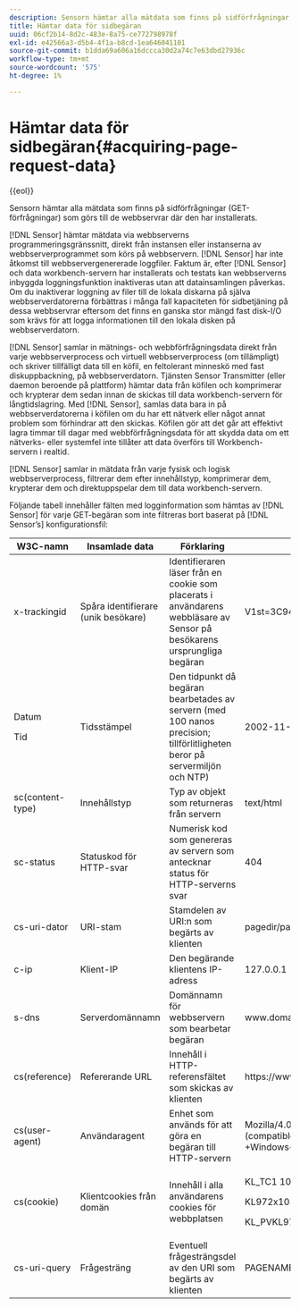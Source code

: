 ```yaml
---
description: Sensorn hämtar alla mätdata som finns på sidförfrågningar (GET-förfrågningar) som görs till de webbservrar där den har installerats.
title: Hämtar data för sidbegäran
uuid: 06cf2b14-8d2c-483e-8a75-ce772798978f
exl-id: e42566a3-d5b4-4f1a-b8cd-1ea646041101
source-git-commit: b1dda69a606a16dccca30d2a74c7e63dbd27936c
workflow-type: tm+mt
source-wordcount: '575'
ht-degree: 1%

---
```


# Hämtar data för sidbegäran{#acquiring-page-request-data}

{{eol}}

Sensorn hämtar alla mätdata som finns på sidförfrågningar (GET-förfrågningar) som görs till de webbservrar där den har installerats.

[!DNL Sensor] hämtar mätdata via webbserverns programmeringsgränssnitt, direkt från instansen eller instanserna av webbserverprogrammet som körs på webbservern. [!DNL Sensor] har inte åtkomst till webbservergenererade loggfiler. Faktum är, efter [!DNL Sensor] och data workbench-servern har installerats och testats kan webbserverns inbyggda loggningsfunktion inaktiveras utan att datainsamlingen påverkas. Om du inaktiverar loggning av filer till de lokala diskarna på själva webbserverdatorerna förbättras i många fall kapaciteten för sidbetjäning på dessa webbservrar eftersom det finns en ganska stor mängd fast disk-I/O som krävs för att logga informationen till den lokala disken på webbserverdatorn.

[!DNL Sensor] samlar in mätnings- och webbförfrågningsdata direkt från varje webbserverprocess och virtuell webbserverprocess (om tillämpligt) och skriver tillfälligt data till en köfil, en feltolerant minneskö med fast diskuppbackning, på webbserverdatorn. Tjänsten Sensor Transmitter (eller daemon beroende på plattform) hämtar data från köfilen och komprimerar och krypterar dem sedan innan de skickas till data workbench-servern för långtidslagring. Med [!DNL Sensor], samlas data bara in på webbserverdatorerna i köfilen om du har ett nätverk eller något annat problem som förhindrar att den skickas. Köfilen gör att det går att effektivt lagra timmar till dagar med webbförfrågningsdata för att skydda data om ett nätverks- eller systemfel inte tillåter att data överförs till Workbench-servern i realtid.

[!DNL Sensor] samlar in mätdata från varje fysisk och logisk webbserverprocess, filtrerar dem efter innehållstyp, komprimerar dem, krypterar dem och direktuppspelar dem till data workbench-servern.

Följande tabell innehåller fälten med logginformation som hämtas av [!DNL Sensor] för varje GET-begäran som inte filtreras bort baserat på [!DNL Sensor’s] konfigurationsfil:

<table id="table_5F65474150EC41648B35D0B031FB9B15">
 <thead>
  <tr>
   <th colname="col1" class="entry"> W3C-namn </th>
   <th colname="col2" class="entry"> Insamlade data </th>
   <th colname="col3" class="entry"> Förklaring </th>
   <th colname="col4" class="entry"> Förklaring </th>
  </tr>
 </thead>
 <tbody>
  <tr>
   <td colname="col1"> x-trackingid </td>
   <td colname="col2"> Spåra identifierare (unik besökare) </td>
   <td colname="col3"> Identifieraren läser från en cookie som placerats i användarens webbläsare av <span class="wintitle"> Sensor </span> på besökarens ursprungliga begäran </td>
   <td colname="col4"> V1st=3C94007B4E01F9C2 </td>
  </tr>
  <tr>
   <td colname="col1"> <p>Datum </p> <p>Tid </p> </td>
   <td colname="col2"> Tidsstämpel </td>
   <td colname="col3"> Den tidpunkt då begäran bearbetades av servern (med 100 nanos precision; tillförlitligheten beror på servermiljön och NTP) </td>
   <td colname="col4"> 2002-11-21 17:21:45.123 </td>
  </tr>
  <tr>
   <td colname="col1"> sc(content-type) </td>
   <td colname="col2"> Innehållstyp </td>
   <td colname="col3"> Typ av objekt som returneras från servern </td>
   <td colname="col4"> text/html </td>
  </tr>
  <tr>
   <td colname="col1"> sc-status </td>
   <td colname="col2"> Statuskod för HTTP-svar </td>
   <td colname="col3"> Numerisk kod som genereras av servern som antecknar status för HTTP-serverns svar </td>
   <td colname="col4"> 404 </td>
  </tr>
  <tr>
   <td colname="col1"> cs-uri-dator </td>
   <td colname="col2"> URI-stam </td>
   <td colname="col3"> Stamdelen av URI:n som begärts av klienten </td>
   <td colname="col4"> <span class="filepath"> pagedir/page.asp </span> </td>
  </tr>
  <tr>
   <td colname="col1"> c-ip </td>
   <td colname="col2"> Klient-IP </td>
   <td colname="col3"> Den begärande klientens IP-adress </td>
   <td colname="col4"> 127.0.0.1 </td>
  </tr>
  <tr>
   <td colname="col1"> s-dns </td>
   <td colname="col2"> Serverdomännamn </td>
   <td colname="col3"> Domännamn för webbservern som bearbetar begäran </td>
   <td colname="col4"> <span class="filepath"> www.domain.com </span> </td>
  </tr>
  <tr>
   <td colname="col1"> cs(reference) </td>
   <td colname="col2"> Refererande URL </td>
   <td colname="col3"> Innehåll i HTTP-referensfältet som skickas av klienten </td>
   <td colname="col4"> <span class="filepath"> https://www.referringsite.com </span> </td>
  </tr>
  <tr>
   <td colname="col1"> cs(user-agent) </td>
   <td colname="col2"> Användaragent </td>
   <td colname="col3"> Enhet som används för att göra en begäran till HTTP-servern </td>
   <td colname="col4"> Mozilla/4.0+(compatible;+MSIE+6.0; +Windows+NT+5.1) </td>
  </tr>
  <tr>
   <td colname="col1"> cs(cookie) </td>
   <td colname="col2"> Klientcookies från domän </td>
   <td colname="col3"> Innehåll i alla användarens cookies för webbplatsen </td>
   <td colname="col4"> <p>KL_TC1 1038058778312 </p> <p>KL972x1038058778312282052 </p> <p>KL_PVKL972 0 </p> </td>
  </tr>
  <tr>
   <td colname="col1"> cs-uri-query </td>
   <td colname="col2"> Frågesträng </td>
   <td colname="col3"> Eventuell frågesträngsdel av den URI som begärts av klienten </td>
   <td colname="col4"> PAGENAME=dynamic1&amp;link=3001 </td>
  </tr>
 </tbody>
</table>
